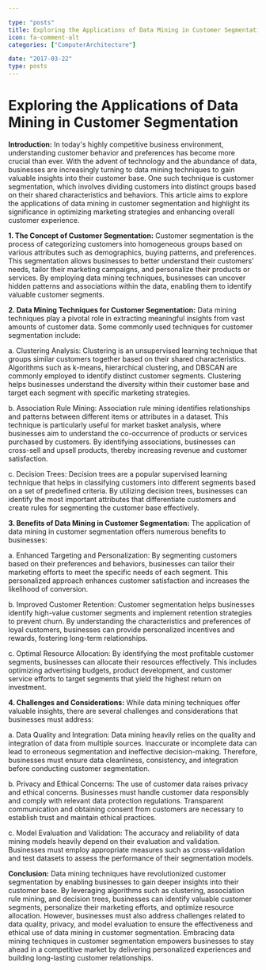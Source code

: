 ```yaml
---

type: "posts"
title: Exploring the Applications of Data Mining in Customer Segmentation
icon: fa-comment-alt
categories: ["ComputerArchitecture"]

date: "2017-03-22"
type: posts
---
```





# Exploring the Applications of Data Mining in Customer Segmentation

**Introduction:**
In today's highly competitive business environment, understanding customer behavior and preferences has become more crucial than ever. With the advent of technology and the abundance of data, businesses are increasingly turning to data mining techniques to gain valuable insights into their customer base. One such technique is customer segmentation, which involves dividing customers into distinct groups based on their shared characteristics and behaviors. This article aims to explore the applications of data mining in customer segmentation and highlight its significance in optimizing marketing strategies and enhancing overall customer experience.

**1. The Concept of Customer Segmentation:**
Customer segmentation is the process of categorizing customers into homogeneous groups based on various attributes such as demographics, buying patterns, and preferences. This segmentation allows businesses to better understand their customers' needs, tailor their marketing campaigns, and personalize their products or services. By employing data mining techniques, businesses can uncover hidden patterns and associations within the data, enabling them to identify valuable customer segments.

**2. Data Mining Techniques for Customer Segmentation:**
Data mining techniques play a pivotal role in extracting meaningful insights from vast amounts of customer data. Some commonly used techniques for customer segmentation include:

a. Clustering Analysis: Clustering is an unsupervised learning technique that groups similar customers together based on their shared characteristics. Algorithms such as k-means, hierarchical clustering, and DBSCAN are commonly employed to identify distinct customer segments. Clustering helps businesses understand the diversity within their customer base and target each segment with specific marketing strategies.

b. Association Rule Mining: Association rule mining identifies relationships and patterns between different items or attributes in a dataset. This technique is particularly useful for market basket analysis, where businesses aim to understand the co-occurrence of products or services purchased by customers. By identifying associations, businesses can cross-sell and upsell products, thereby increasing revenue and customer satisfaction.

c. Decision Trees: Decision trees are a popular supervised learning technique that helps in classifying customers into different segments based on a set of predefined criteria. By utilizing decision trees, businesses can identify the most important attributes that differentiate customers and create rules for segmenting the customer base effectively.

**3. Benefits of Data Mining in Customer Segmentation:**
The application of data mining in customer segmentation offers numerous benefits to businesses:

a. Enhanced Targeting and Personalization: By segmenting customers based on their preferences and behaviors, businesses can tailor their marketing efforts to meet the specific needs of each segment. This personalized approach enhances customer satisfaction and increases the likelihood of conversion.

b. Improved Customer Retention: Customer segmentation helps businesses identify high-value customer segments and implement retention strategies to prevent churn. By understanding the characteristics and preferences of loyal customers, businesses can provide personalized incentives and rewards, fostering long-term relationships.

c. Optimal Resource Allocation: By identifying the most profitable customer segments, businesses can allocate their resources effectively. This includes optimizing advertising budgets, product development, and customer service efforts to target segments that yield the highest return on investment.

**4. Challenges and Considerations:**
While data mining techniques offer valuable insights, there are several challenges and considerations that businesses must address:

a. Data Quality and Integration: Data mining heavily relies on the quality and integration of data from multiple sources. Inaccurate or incomplete data can lead to erroneous segmentation and ineffective decision-making. Therefore, businesses must ensure data cleanliness, consistency, and integration before conducting customer segmentation.

b. Privacy and Ethical Concerns: The use of customer data raises privacy and ethical concerns. Businesses must handle customer data responsibly and comply with relevant data protection regulations. Transparent communication and obtaining consent from customers are necessary to establish trust and maintain ethical practices.

c. Model Evaluation and Validation: The accuracy and reliability of data mining models heavily depend on their evaluation and validation. Businesses must employ appropriate measures such as cross-validation and test datasets to assess the performance of their segmentation models.

**Conclusion:**
Data mining techniques have revolutionized customer segmentation by enabling businesses to gain deeper insights into their customer base. By leveraging algorithms such as clustering, association rule mining, and decision trees, businesses can identify valuable customer segments, personalize their marketing efforts, and optimize resource allocation. However, businesses must also address challenges related to data quality, privacy, and model evaluation to ensure the effectiveness and ethical use of data mining in customer segmentation. Embracing data mining techniques in customer segmentation empowers businesses to stay ahead in a competitive market by delivering personalized experiences and building long-lasting customer relationships.